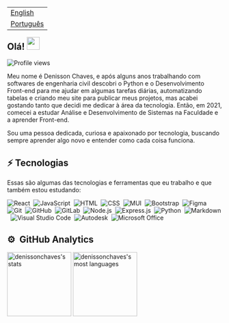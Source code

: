 <table align="right">
 <tr><td><a href="README.md">English</a></td></tr>
 <tr><td><a href="README_pt.md">Português</a></td></tr>
</table>
<h2 align="left">Olá! <img src="https://raw.githubusercontent.com/kaueMarques/kaueMarques/master/hi.gif" height="30px"></h2>
<p align="left"> <img src="https://komarev.com/ghpvc/?username=denissonchaves&color=blue" alt="Profile views"> </p>

Meu nome é Denisson Chaves, e após alguns anos trabalhando com softwares de engenharia civil descobri o Python e o Desenvolvimento Front-end para me ajudar em algumas tarefas diárias, automatizando tabelas e criando meu site para publicar meus projetos, mas acabei gostando tanto que decidi me dedicar à área da tecnologia. Então, em 2021, comecei a estudar Análise e Desenvolvimento de Sistemas na Faculdade e a aprender Front-end.

Sou uma pessoa dedicada, curiosa e apaixonado por tecnologia, buscando sempre aprender algo novo e entender como cada coisa funciona.

## ⚡ Tecnologias

Essas são algumas das tecnologias e ferramentas que eu trabalho e que também estou estudando:

![React](https://img.shields.io/badge/-React-05122A?style=flat&logo=react)&nbsp;
![JavaScript](https://img.shields.io/badge/-JavaScript-05122A?style=flat&logo=javascript)&nbsp;
![HTML](https://img.shields.io/badge/-HTML-05122A?style=flat&logo=HTML5)&nbsp;
![CSS](https://img.shields.io/badge/-CSS-05122A?style=flat&logo=CSS3&logoColor=1572B6)&nbsp;
![MUI](https://img.shields.io/badge/-MUI-05122A?style=flat&logo=mui)&nbsp;
![Bootstrap](https://img.shields.io/badge/-Bootstrap-05122A?style=flat&logo=Bootstrap)&nbsp;
![Figma](https://img.shields.io/badge/-Figma-05122A?style=flat&logo=figma)&nbsp;
![Git](https://img.shields.io/badge/-Git-05122A?style=flat&logo=git)&nbsp;
![GitHub](https://img.shields.io/badge/-GitHub-05122A?style=flat&logo=github)&nbsp;
![GitLab](https://img.shields.io/badge/-GitLab-05122A?style=flat&logo=gitlab)&nbsp;
![Node.js](https://img.shields.io/badge/Node.js-05122A?style=flat&logo=node.js)&nbsp;
![Express.js](https://img.shields.io/badge/Express.js-05122A?style=flat&logo=express)&nbsp;
![Python](https://img.shields.io/badge/-Python-05122A?style=flat&logo=python&logoColor=ffdd54)&nbsp;
![Markdown](https://img.shields.io/badge/-Markdown-05122A?style=flat&logo=markdown)&nbsp;
![Visual Studio Code](https://img.shields.io/badge/-Visual%20Studio%20Code-05122A?style=flat&logo=visual-studio-code&logoColor=007ACC)&nbsp;
![Autodesk](https://img.shields.io/badge/-Autodesk-05122A?style=flat&logo=autodesk)&nbsp;
![Microsoft Office](https://img.shields.io/badge/-Microsoft%20Office-05122A?style=flat&logo=microsoft-office&logoColor=orange)&nbsp;

## ⚙️ &nbsp;GitHub Analytics

<p align="left">
<img height="150em" src="https://github-readme-stats.vercel.app/api?username=denissonchaves&show_icons=true&theme=github_dark&include_all_commits" alt="denissonchaves's stats"/>
<img height="150em" src="https://github-readme-stats.vercel.app/api/top-langs/?username=denissonchaves&layout=compact&theme=github_dark&include_all_commits" alt="denissonchaves's most languages"/>
</p>
